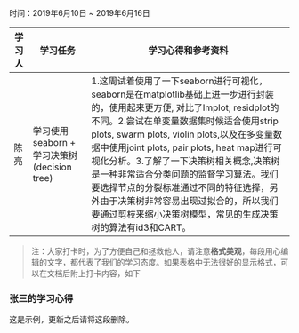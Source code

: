 时间：2019年6月10日 ~ 2019年6月16日

学习人|学习任务|学习心得和参考资料
------ | ------ | ------ 
陈亮 | 学习使用seaborn + 学习决策树(decision tree) | 1.这周试着使用了一下seaborn进行可视化，seaborn是在matplotlib基础上进一步进行封装的，使用起来更方便, 对比了lmplot, residplot的不同。2.尝试在单变量数据集时候适合使用strip plots, swarm plots, violin plots,以及在多变量数据中使用joint plots, pair plots, heat map进行可视化分析。3.了解了一下决策树相关概念,决策树是一种非常适合分类问题的监督学习算法。我们要选择节点的分裂标准通过不同的特征选择，另外由于决策树非常容易出现过拟合的，所以我们要通过剪枝来缩小决策树模型，常见的生成决策树的算法有id3和CART。

> 注：大家打卡时，为了方便自己和拯救他人，请注意**格式美观**，每段用心编辑的文字，都代表了我们的学习态度。如果表格中无法很好的显示格式，可以在文档后附上打卡内容，如下

### 张三的学习心得
这是示例，更新之后请将这段删除。
